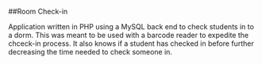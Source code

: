 ##Room Check-in

Application written in PHP using a MySQL back end to check students in to a dorm. This was meant to be used with a barcode reader to expedite the chceck-in process. It also knows if a student has checked in before further decreasing the time needed to check someone in. 
